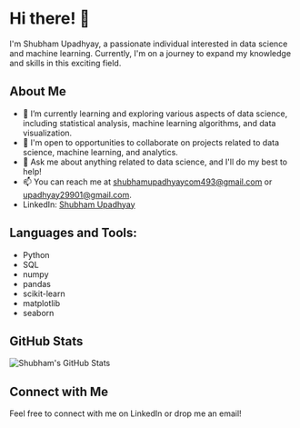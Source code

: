 # Hi there! 👋

I'm Shubham Upadhyay, a passionate individual interested in data science and machine learning. Currently, I'm on a journey to expand my knowledge and skills in this exciting field.

## About Me
- 🌱 I’m currently learning and exploring various aspects of data science, including statistical analysis, machine learning algorithms, and data visualization.
- 💼 I'm open to opportunities to collaborate on projects related to data science, machine learning, and analytics.
- 💬 Ask me about anything related to data science, and I'll do my best to help!
- 📫 You can reach me at shubhamupadhyaycom493@gmail.com or upadhyay29901@gmail.com.
- LinkedIn: [Shubham Upadhyay](https://www.linkedin.com/in/shubhamupadhyay12/)

## Languages and Tools:
- Python
- SQL
- numpy
- pandas
- scikit-learn
- matplotlib
- seaborn

## GitHub Stats
![Shubham's GitHub Stats](https://github-readme-stats.vercel.app/api?username=yourusername&show_icons=true)

## Connect with Me
Feel free to connect with me on LinkedIn or drop me an email!
